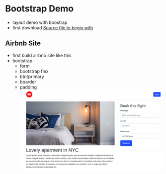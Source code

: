 # Bootstrap Demo
* layout demo with boostrap
* first download [Source file to begin with](https://github.com/lewagon/layouts-demo)

## Airbnb Site
* first build airbnb site like this 
* bootstrap
  * form
  * bootstrap flex
  * btn/primary
  * boarder
  * padding
![Alt text](https://github.com/yyygocodingyyy/bootstrap-demo/blob/master/sample/Screenshot%20from%202019-12-17%2017-48-16.png)



